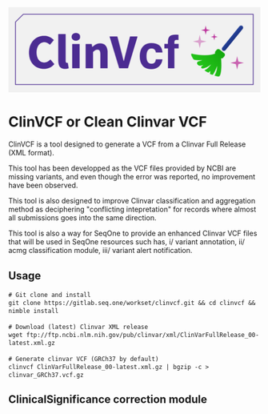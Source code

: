![ClinVCF-logo](clinvcf.png)

# ClinVCF or Clean Clinvar VCF

ClinVCF is a tool designed to generate a VCF from a Clinvar Full Release (XML format).

This tool has been developped as the VCF files provided by NCBI are missing variants, and
even though the error was reported, no improvement have been observed.

This tool is also designed to improve Clinvar classification and aggregation method as
deciphering "conflicting intepretation" for records where almost all submissions goes into the same direction.

This tool is also a way for SeqOne to provide an enhanced Clinvar VCF files that will be used in
SeqOne resources such has, i/ variant annotation, ii/ acmg classification module, iii/ variant alert notification.

## Usage

```
# Git clone and install
git clone https://gitlab.seq.one/workset/clinvcf.git && cd clinvcf && nimble install

# Download (latest) Clinvar XML release
wget ftp://ftp.ncbi.nlm.nih.gov/pub/clinvar/xml/ClinVarFullRelease_00-latest.xml.gz

# Generate clinvar VCF (GRCh37 by default)
clinvcf ClinVarFullRelease_00-latest.xml.gz | bgzip -c > clinvar_GRCh37.vcf.gz
```

## ClinicalSignificance correction module

